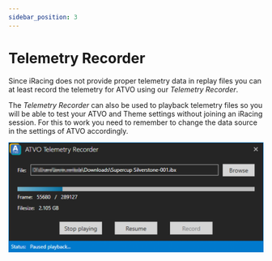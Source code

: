 ```yaml
---
sidebar_position: 3
---
```


# Telemetry Recorder
Since iRacing does not provide proper telemetry data in replay files you can at least record the telemetry for ATVO using our *Telemetry Recorder*.

The *Telemetry Recorder* can also be used to playback telemetry files so you will be able to test your ATVO and Theme settings without joining an iRacing session.
For this to work you need to remember to change the data source in the settings of ATVO accordingly.

![ATVO Tools Telemetry Recorder](../../static/img/tools/tools-telemetry-recorder.png)
